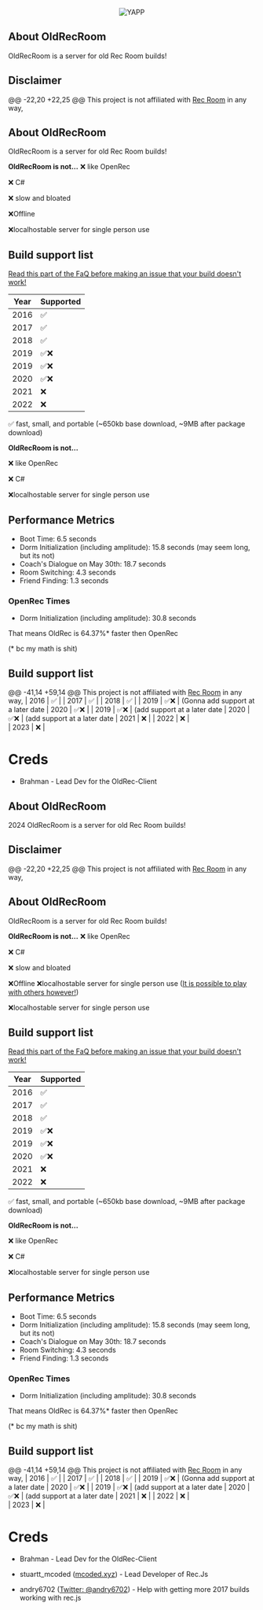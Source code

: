 <p align="center">
  <img src="https://cdn.discordapp.com/attachments/1179318162328649768/1179318223842316358/bg.PNG?ex=657958af&is=6566e3af&hm=a11753e567ff16cdd05fc12adf00afa74cf498488a94b058f39deb117163960b" alt="YAPP">
</p>



## About OldRecRoom


OldRecRoom is a server for old Rec Room builds!

## Disclaimer
@@ -22,20 +22,25 @@ This project is not affiliated with [Rec Room](https://recroom.com/) in any way,

## About OldRecRoom
OldRecRoom is a server for old Rec Room builds!

**OldRecRoom is not...**
❌ like OpenRec

❌ C#

❌ slow and bloated

❌Offline

❌localhostable server for single person use 


## Build support list

[Read this part of the FaQ before making an issue that your build doesn't work!](#q-my-build-doesnt-work)


| Year | Supported | 
|------|-----------|
| 2016 | ✅       | 
| 2017 | ✅       | 
| 2018 | ✅       |
| 2019 | ✅❌     | 
| 2019 | ✅❌     |  
| 2020 | ✅❌     | 
| 2021 | ❌        | 
| 2022 | ❌        |       


✅ fast, small, and portable (~650kb base download, ~9MB after package download)

**OldRecRoom is not...**

❌ like OpenRec

❌ C#

❌localhostable server for single person use 


## Performance Metrics

- Boot Time: 6.5 seconds
- Dorm Initialization (including amplitude): 15.8 seconds (may seem long, but its not)
- Coach's Dialogue on May 30th: 18.7 seconds
- Room Switching: 4.3 seconds
- Friend Finding: 1.3 seconds


### OpenRec Times 

- Dorm Initialization (including amplitude): 30.8 seconds 

That means OldRec is  64.37%* faster then OpenRec 

(* bc my math is shit)

## Build support list


@@ -41,14 +59,14 @@ This project is not affiliated with [Rec Room](https://recroom.com/) in any way,
| 2016 | ✅       | 
| 2017 | ✅       | 
| 2018 | ✅       |
| 2019 | ✅❌     |  (Gonna add support at a later date
| 2020 | ✅❌     | 
| 2019 | ✅❌     |  (add support at a later date
| 2020 | ✅❌     | (add support at a later date
| 2021 | ❌        | 
| 2022 | ❌        |             
| 2023 | ❌        | 


#
# Creds 
- Brahman - Lead Dev for the OldRec-Client

## About OldRecRoom

2024
OldRecRoom is a server for old Rec Room builds!

## Disclaimer
@@ -22,20 +22,25 @@ This project is not affiliated with [Rec Room](https://recroom.com/) in any way,

## About OldRecRoom
OldRecRoom is a server for old Rec Room builds!

**OldRecRoom is not...**
❌ like OpenRec

❌ C#

❌ slow and bloated

❌Offline
❌localhostable server for single person use ([It is possible to play with others however!](#q-is-it-possible-to-play-with-other-people-with-recnetjs))

❌localhostable server for single person use 

## Build support list

[Read this part of the FaQ before making an issue that your build doesn't work!](#q-my-build-doesnt-work)


| Year | Supported | 
|------|-----------|
| 2016 | ✅       | 
| 2017 | ✅       | 
| 2018 | ✅       |
| 2019 | ✅❌     | 
| 2019 | ✅❌     |  (Gonna add support at a later date
| 2020 | ✅❌     | 
| 2021 | ❌        | 
| 2022 | ❌        |       


✅ fast, small, and portable (~650kb base download, ~9MB after package download)

**OldRecRoom is not...**

❌ like OpenRec

❌ C#



❌localhostable server for single person use 


## Performance Metrics

- Boot Time: 6.5 seconds
- Dorm Initialization (including amplitude): 15.8 seconds (may seem long, but its not)
- Coach's Dialogue on May 30th: 18.7 seconds
- Room Switching: 4.3 seconds
- Friend Finding: 1.3 seconds


### OpenRec Times 

- Dorm Initialization (including amplitude): 30.8 seconds 

That means OldRec is  64.37%* faster then OpenRec 

(* bc my math is shit)

## Build support list


@@ -41,14 +59,14 @@ This project is not affiliated with [Rec Room](https://recroom.com/) in any way,
| 2016 | ✅       | 
| 2017 | ✅       | 
| 2018 | ✅       |
| 2019 | ✅❌     |  (Gonna add support at a later date
| 2020 | ✅❌     | 
| 2019 | ✅❌     |  (add support at a later date
| 2020 | ✅❌     | (add support at a later date
| 2021 | ❌        | 
| 2022 | ❌        |             
| 2023 | ❌        | 


#
# Creds 
- Brahman - Lead Dev for the OldRec-Client

- stuartt_mcoded ([mcoded.xyz](https://mcoded.xyz)) - Lead Developer of Rec.Js

- andry6702 ([Twitter: @andry6702](https://twitter.com/andry6702)) - Help with getting more 2017 builds working with rec.js
